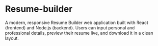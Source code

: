 # Resume-builder
A modern, responsive Resume Builder web application built with React (frontend) and Node.js (backend). Users can input personal and professional details, preview their resume live, and download it in a clean layout.
